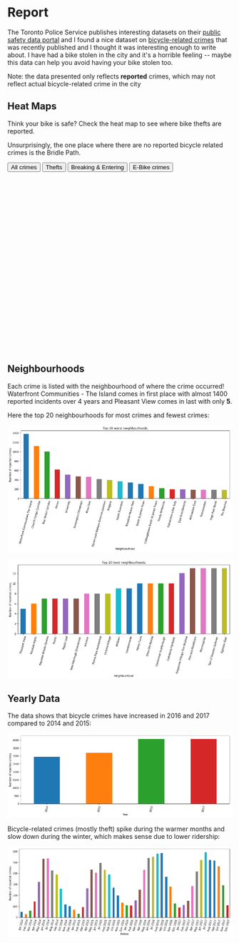 # Report

The Toronto Police Service publishes interesting datasets on their [public safety data portal](http://data.torontopolice.on.ca/) and I found a nice dataset on [bicycle-related crimes](http://data.torontopolice.on.ca/datasets/91af6347ff08458e9fa4e06b2acc4e1d_0) that was recently published and I thought it was interesting enough to write about. I have had a bike stolen in the city and it's a horrible feeling -- maybe this data can help you avoid having your bike stolen too.

Note: the data presented only reflects **reported** crimes, which may not reflect actual bicycle-related crime in the city

## Heat Maps
Think your bike is safe? Check the heat map to see where bike thefts are reported.

Unsurprisingly, the one place where there are no reported bicycle related crimes is the Bridle Path. 
<div class="tab">
  <button id="crime" class="tablinks" onclick="generate_heatmap('crime')">All crimes</button>
  <button id="theft" class="tablinks" onclick="generate_heatmap('theft')">Thefts</button>
  <button id="be" class="tablinks" onclick="generate_heatmap('be')">Breaking & Entering</button>
  <button id="ebike" class="tablinks" onclick="generate_heatmap('ebike')">E-Bike crimes</button>
</div>

<div class="folium-map" id="heatmap" style="width: 100%; height: 400px"></div>
<script type="text/javascript" src="maps/heatmaps.js"></script>
<script type="text/javascript">initial_map()</script>

## Neighbourhoods
Each crime is listed with the neighbourhood of where the crime occurred! Waterfront Communities - The Island comes in first place with almost 1400 reported incidents over 4 years and Pleasant View comes in last with only **5**.

Here the top 20 neighbourhoods for most crimes and fewest crimes:

![worst neighbourhoods](plots/worst_neighbourhoods.png)

![best neighbourhoods](plots/best_neighbourhoods.png)

## Yearly Data

The data shows that bicycle crimes have increased in 2016 and 2017 compared to 2014 and 2015:

![yearly plot](plots/yearly.png)

Bicycle-related crimes (mostly theft) spike during the warmer months and slow down during the winter, which makes sense due to lower ridership:

![monthly plot](plots/monthyear.png)
